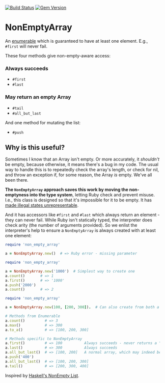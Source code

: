 [![Build Status](https://travis-ci.com/dogweather/non_empty_array.svg?branch=master)](https://travis-ci.com/dogweather/non_empty_array)
 [![Gem Version](https://badge.fury.io/rb/non_empty_array.svg)](https://badge.fury.io/rb/non_empty_array)
# NonEmptyArray

An [enumerable](https://ruby-doc.org/core-2.7.1/Enumerable.html) which is guaranteed to have at least one element. E.g., `#first`
will never fail.

These four methods give non-empty-aware access:

### Always succeeds

* `#first`
* `#last`

### May return an empty Array

* `#tail`
* `#all_but_last`

And one method for mutating the list:

* `#push`

## Why is this useful?

Sometimes I know that an Array isn't empty. Or more accurately, it _shouldn't_ be empty, because
otherwise, it means there's a bug in my code. The usual way to handle this is
to repeatedly check the array's length, or check for nil, and throw an exception if, for some
reason, the Array _is_ empty. We've all been there.

**The `NonEmptyArray` approach saves this work by moving the non-emptyness
into the type system**, letting Ruby check and prevent misuse. I.e., this class is
designed so that it's impossible for it to be empty. It has [made illegal states unrepresentable](https://oleb.net/blog/2018/03/making-illegal-states-unrepresentable/).

And it has accessors like `#first` and `#last` which always return an element - they can never fail.
While Ruby isn't statically typed, the interpreter does check arity (the number of arguments provided).
So we enlist the interpreter's help to ensure a `NonEmptyArray` is always created with at least one
element:

```ruby
require 'non_empty_array'

a = NonEmptyArray.new()  # => Ruby error - missing parameter
```

```ruby
require 'non_empty_array'

a = NonEmptyArray.new('1000')  # Simplest way to create one
a.count()       # => 1
a.first()       # => '1000'
a.push('2000')
a.count()       # => 2
```

```ruby
require 'non_empty_array'

a = NonEmptyArray.new(100, [200, 300]).  # Can also create from both a head and tail

# Methods from Enumerable
a.count()         # => 3
a.max()           # => 300
a.to_a()          # => [100, 200, 300]

# Methods specific to NonEmptyArray
a.first()         # => 100          Always succeeds - never returns a "no element" error.
a.last()          # => 300          Always succeeds
a.all_but_last()  # => [100, 200]   A normal array, which may indeed be empty.
a.push('400')
a.all_but_last()  # => [100, 200, 300]
a.tail()          # => [200, 300, 400]
```

Inspired by [Haskell's NonEmpty List](https://hackage.haskell.org/package/base-4.14.0.0/docs/Data-List-NonEmpty.html).
